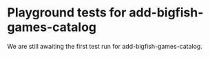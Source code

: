# Playground tests for add-bigfish-games-catalog
We are still awaiting the first test run for add-bigfish-games-catalog.
